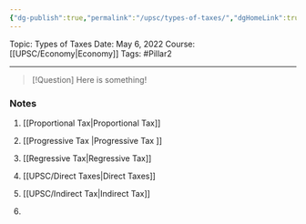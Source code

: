 ```yaml
---
{"dg-publish":true,"permalink":"/upsc/types-of-taxes/","dgHomeLink":true,"dgPassFrontmatter":false}
---
```


Topic: Types of Taxes
Date: May 6, 2022
Course:[[UPSC/Economy|Economy]]
Tags: #Pillar2 

---

> [!Question]
> Here is something! 


### Notes
1. [[Proportional Tax|Proportional Tax]]
2. [[Progressive Tax |Progressive Tax ]]
3. [[Regressive Tax|Regressive Tax]]

1. [[UPSC/Direct Taxes|Direct Taxes]]
2. [[UPSC/Indirect Tax|Indirect Tax]]
3. 



